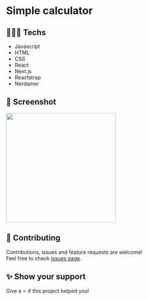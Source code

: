 # Simple calculator 

## 👨🏻‍💻 Techs

* Javascript
* HTML
* CSS
* React
* Next.js
* Reactstrap
* Nerdamer

## 📸 Screenshot

<img src="https://user-images.githubusercontent.com/115879524/199821282-d5bb298d-e2fe-4362-8148-429f2397ce89.png" width="300" />

## 🤝 Contributing

Contributions, issues and feature requests are welcome!<br />Feel free to check [issues page](https://github.com/gsttvlima/oop-php/issues).

## ✨ Show your support

Give a ⭐️ if this project helped you!

